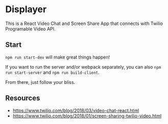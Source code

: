 # Displayer

This is a React Video Chat and Screen Share App that connects with Twilio Programable Video API. 


## Start

`npm run start-dev` will make great things happen!

If you want to run the server and/or webpack separately, you can also `npm run start-server` and `npm run build-client`.

From there, just follow your bliss.

## Resources

- https://www.twilio.com/blog/2018/03/video-chat-react.html 
- https://www.twilio.com/blog/2018/01/screen-sharing-twilio-video.html
